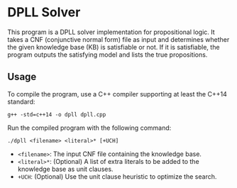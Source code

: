 # DPLL Solver
This program is a DPLL solver implementation for propositional logic. It takes a CNF (conjunctive normal form) file as input and determines whether the given knowledge base (KB) is satisfiable or not. If it is satisfiable, the program outputs the satisfying model and lists the true propositions.

## Usage
To compile the program, use a C++ compiler supporting at least the C++14 standard:

```
g++ -std=c++14 -o dpll dpll.cpp
```

Run the compiled program with the following command:

```
./dpll <filename> <literal>* [+UCH]
```

- `<filename>`: The input CNF file containing the knowledge base.
- `<literal>*`: (Optional) A list of extra literals to be added to the knowledge base as unit clauses.
- `+UCH`: (Optional) Use the unit clause heuristic to optimize the search.